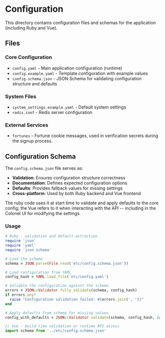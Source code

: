 # Configuration

This directory contains configuration files and schemas for the application (including Ruby and Vue).

## Files

### Core Configuration
- `config.yaml` - Main application configuration (runtime)
- `config.example.yaml` - Template configuration with example values
- `config.schema.json` - JSON Schema for validating configuration structure and defaults

### System Files
- `system_settings.example.yaml` - Default system settings
- `redis.conf` - Redis server configuration

### External Services
- `fortunes` - Fortune cookie messages, used in verification secrets during the signup process.


## Configuration Schema

The `config.schema.json` file serves as:
- **Validation**: Ensures configuration structure correctness
- **Documentation**: Defines expected configuration options
- **Defaults**: Provides fallback values for missing settings
- **Cross-platform**: Used by both Ruby backend and Vue frontend

The ruby code uses it at start time to validate and apply defaults to the core config; the Vue refers to it when interacting with the API -- including in the Colonel UI for modifying the settings.


### Usage
```ruby
# Ruby - validation and default extraction
require 'json'
require 'yaml'
require 'json-schema'

# Load the schema
schema = JSON.parse(File.read('etc/config.schema.json'))

# Load configuration from YAML
config_hash = YAML.load_file('etc/config.yaml')

# Validate the configuration against the schema
errors = JSON::Validator.fully_validate(schema, config_hash)
if errors.any?
  raise "Configuration validation failed: #{errors.join(', ')}"
end

# Apply defaults from schema for missing values
config_with_defaults = JSON::Validator.validate(schema, config_hash, insert_defaults: true)
```

```javascript
// Vue - build-time validation or runtime API access
import schema from '../etc/config.schema.json'
```

